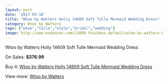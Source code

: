 ```yaml
---
layout: post
date: '2017-03-18'
title: "Wtoo by Watters Holly 14609 Soft Tulle Mermaid Wedding Dress"
category: Wtoo by Watters
tags: ["wtoo","tulle","style","bridal","wedding"]
image: http://www.eudances.com/13099-thickbox_default/wtoo-by-watters-holly-14609-soft-tulle-mermaid-wedding-dress.jpg
---
```

Wtoo by Watters Holly 14609 Soft Tulle Mermaid Wedding Dress

On Sales: **$376.99**
<a href="https://www.eudances.com/en/wtoo-by-watters/3974-wtoo-by-watters-holly-14609-soft-tulle-mermaid-wedding-dress.html"><amp-img layout="responsive" width="600" height="600" src="//www.eudances.com/13099-thickbox_default/wtoo-by-watters-holly-14609-soft-tulle-mermaid-wedding-dress.jpg" alt="Wtoo by Watters Holly 14609 Soft Tulle Mermaid Wedding Dress 0" /></a>
<a href="https://www.eudances.com/en/wtoo-by-watters/3974-wtoo-by-watters-holly-14609-soft-tulle-mermaid-wedding-dress.html"><amp-img layout="responsive" width="600" height="600" src="//www.eudances.com/13103-thickbox_default/wtoo-by-watters-holly-14609-soft-tulle-mermaid-wedding-dress.jpg" alt="Wtoo by Watters Holly 14609 Soft Tulle Mermaid Wedding Dress 1" /></a>
<a href="https://www.eudances.com/en/wtoo-by-watters/3974-wtoo-by-watters-holly-14609-soft-tulle-mermaid-wedding-dress.html"><amp-img layout="responsive" width="600" height="600" src="//www.eudances.com/13102-thickbox_default/wtoo-by-watters-holly-14609-soft-tulle-mermaid-wedding-dress.jpg" alt="Wtoo by Watters Holly 14609 Soft Tulle Mermaid Wedding Dress 2" /></a>
<a href="https://www.eudances.com/en/wtoo-by-watters/3974-wtoo-by-watters-holly-14609-soft-tulle-mermaid-wedding-dress.html"><amp-img layout="responsive" width="600" height="600" src="//www.eudances.com/13101-thickbox_default/wtoo-by-watters-holly-14609-soft-tulle-mermaid-wedding-dress.jpg" alt="Wtoo by Watters Holly 14609 Soft Tulle Mermaid Wedding Dress 3" /></a>
<a href="https://www.eudances.com/en/wtoo-by-watters/3974-wtoo-by-watters-holly-14609-soft-tulle-mermaid-wedding-dress.html"><amp-img layout="responsive" width="600" height="600" src="//www.eudances.com/13100-thickbox_default/wtoo-by-watters-holly-14609-soft-tulle-mermaid-wedding-dress.jpg" alt="Wtoo by Watters Holly 14609 Soft Tulle Mermaid Wedding Dress 4" /></a>

Buy it: [Wtoo by Watters Holly 14609 Soft Tulle Mermaid Wedding Dress](https://www.eudances.com/en/wtoo-by-watters/3974-wtoo-by-watters-holly-14609-soft-tulle-mermaid-wedding-dress.html "Wtoo by Watters Holly 14609 Soft Tulle Mermaid Wedding Dress")

View more: [Wtoo by Watters](https://www.eudances.com/en/49-wtoo-by-watters "Wtoo by Watters")